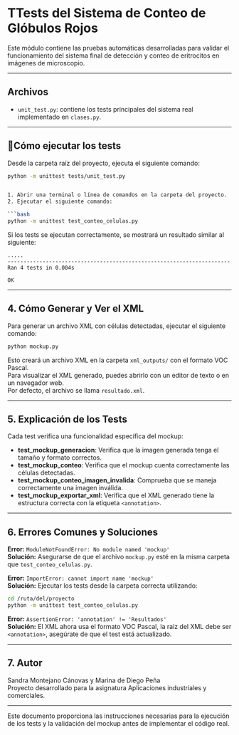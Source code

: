 # TTests del Sistema de Conteo de Glóbulos Rojos

Este módulo contiene las pruebas automáticas desarrolladas para validar el funcionamiento del sistema final de detección y conteo de eritrocitos en imágenes de microscopio.

---

##  Archivos

- `unit_test.py`: contiene los tests principales del sistema real implementado en `clases.py`.

---

## 🧪Cómo ejecutar los tests

Desde la carpeta raíz del proyecto, ejecuta el siguiente comando:

```bash
python -m unittest tests/unit_test.py


1. Abrir una terminal o línea de comandos en la carpeta del proyecto.
2. Ejecutar el siguiente comando:

```bash
python -m unittest test_conteo_celulas.py
```

Si los tests se ejecutan correctamente, se mostrará un resultado similar al siguiente:

```
.....
----------------------------------------------------------------------
Ran 4 tests in 0.004s

OK
```

---

## 4. Cómo Generar y Ver el XML

Para generar un archivo XML con células detectadas, ejecutar el siguiente comando:

```bash
python mockup.py
```

Esto creará un archivo XML en la carpeta `xml_outputs/` con el formato VOC Pascal.  
Para visualizar el XML generado, puedes abrirlo con un editor de texto o en un navegador web.  
Por defecto, el archivo se llama `resultado.xml`.

---

## 5. Explicación de los Tests

Cada test verifica una funcionalidad específica del mockup:

- **test_mockup_generacion**: Verifica que la imagen generada tenga el tamaño y formato correctos.
- **test_mockup_conteo**: Verifica que el mockup cuenta correctamente las células detectadas.
- **test_mockup_conteo_imagen_invalida**: Comprueba que se maneja correctamente una imagen inválida.
- **test_mockup_exportar_xml**: Verifica que el XML generado tiene la estructura correcta con la etiqueta `<annotation>`.

---

## 6. Errores Comunes y Soluciones

**Error:** `ModuleNotFoundError: No module named 'mockup'`  
**Solución:** Asegurarse de que el archivo `mockup.py` esté en la misma carpeta que `test_conteo_celulas.py`.

**Error:** `ImportError: cannot import name 'mockup'`  
**Solución:** Ejecutar los tests desde la carpeta correcta utilizando:

```bash
cd /ruta/del/proyecto
python -m unittest test_conteo_celulas.py
```

**Error:** `AssertionError: 'annotation' != 'Resultados'`  
**Solución:** El XML ahora usa el formato VOC Pascal, la raíz del XML debe ser `<annotation>`, asegúrate de que el test está actualizado.

---

## 7. Autor

Sandra Montejano Cánovas y Marina de Diego Peña  
Proyecto desarrollado para la asignatura Aplicaciones industriales y comerciales.

---

Este documento proporciona las instrucciones necesarias para la ejecución de los tests y la validación del mockup antes de implementar el código real.

